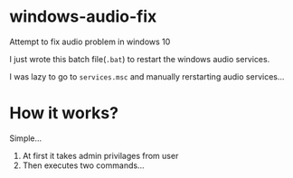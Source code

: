 # windows-audio-fix
Attempt to fix audio problem in windows 10

I just wrote this batch file(`.bat`) to restart the windows audio services.

I was lazy to go to `services.msc` and manually rerstarting audio services...

# How it works?

Simple... 
1. At first it takes admin privilages from user
2. Then executes two commands...
